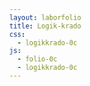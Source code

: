 ```yaml
---
layout: laborfolio
title: Logik-krado
css:
  - logikkrado-0c
js:
  - folio-0c
  - logikkrado-0c
---
```


<!-- 
https://de.wikipedia.org/wiki/Logikgatter

-->

<script>

lanĉe(() => {

  /*
  // relajsoj kaj eliroj
  const re0 = 0b1010;
  const re1 = 0b1001;
  // el0 = el1
  const el = 0b0011;
  const for_mov = 0b0011;

  const XP = new LPordo(re0 | re1<<4 | el<<8 | el<<12 | for_mov<<16);
  XP.eniro(false,false); console.log(XP.el()); XP.skribu_staton();
  XP.eniro(true,false); console.log(XP.el()); XP.skribu_staton();
  XP.eniro(false,true); console.log(XP.el()); XP.skribu_staton();
  XP.eniro(true,true); console.log(XP.el()); XP.skribu_staton();
*/

  const panelo = new LPanelo(ĝi("#panelo"));

  const en = new LEnirPlato("EN");
  //EN.markebla = false;
  // PLIBONIGU:
  // kiel agordi tion per la aranĝo?
  en.kunigu(0);
  en.kunigu(1);
  en.kunigu(2);
  en.kunigu(3);
  panelo.metu(en,0,0);
/*
  const ne = new LPordPlato("NE",NE); // | for_mov<<16);
  panelo.metu(ne,3,0);    
*/
  const kaj = new LPordPlato("KAJ",KAJ); // | for_mov<<16);
  panelo.metu(kaj,3,1);    
/*
  const nek = new LPordPlato("NEK",NEK); // | for_mov<<16);
  panelo.metu(nek,3,3);    

  const nkaj = new LPordPlato("NKAJ",NKAJ); // | for_mov<<16);
  panelo.metu(nkaj,5,0);    

  const aŭ = new LPordPlato("AŬ",AŬ); // | for_mov<<16);
  panelo.metu(aŭ,5,2);    

  const xaŭ = new LPordPlato("XAŬ",XAŬ); // | for_mov<<16);
  panelo.metu(xaŭ,5,4);    

  const ekv = new LPordPlato("EKV",EKV); // | for_mov<<16);
  panelo.metu(ekv,1,0);    

  const idx = new LIDPlato("IDx",0); // | for_mov<<16);
  panelo.metu(idx,1,2);    

  const idy = new LIDPlato("IDy",1); // | for_mov<<16);
  panelo.metu(idy,1,4);    

  const da = new LPordPlato("KAJXAŬ",KAJXAŬ,"&/=1"); // | for_mov<<16);
  panelo.metu(da,1,4);    
*/
  const el = new LElirPlato("EL");
  panelo.metu(el,7,0);    

});

</script>


<svg id="panelo"
    version="1.1" xmlns="http://www.w3.org/2000/svg" 
    xmlns:xlink="http://www.w3.org/1999/xlink" width="800" height="640" viewBox="0 -20 400 320">
    <defs>
      <radialGradient id="helrugho">
        <stop offset="10%" stop-color="gold" />
        <stop offset="95%" stop-color="red" />
      </radialGradient>
    </defs>
</svg>
